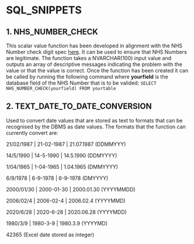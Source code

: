 # SQL_SNIPPETS

## 1. NHS_NUMBER_CHECK
This scalar value function has been developed in alignment with the NHS Number check digit spec [here](http://www.datadictionary.nhs.uk/version2/data_dictionary/data_field_notes/n/nhs_number_de.asp?shownav=0).  It can be used to ensure that NHS Numbers are legitimate.  The function takes a NVARCHAR(100) input value and outputs an array of descriptive messages indicating the problem with the value or that the value is correct.  Once the function has been created it can be called by running the following command where **yourfield** is the database field of the NHS Number that is to be valided: 
```SELECT NHS_NUMBER_CHECK(yourfield) FROM yourtable```

## 2. TEXT_DATE_TO_DATE_CONVERSION
Used to convert date values that are stored as text to formats that can be recognised by the DBMS as date values.  The formats that the function can currently convert are:

21/02/1987 | 21-02-1987 | 21.07.1987 (DDMMYYY)

14/5/1990 | 14-5-1990 | 14.5.1990 (DDMYYYY)

1/04/1965 | 1-04-1965 | 1.04.1965 (DMMYYYY)

6/9/1978 | 6-9-1978 | 6-9-1978 (DMYYYY)

2000/01/30 | 2000-01-30 | 2000.01.30 (YYYYMMDD)

2006/02/4 | 2006-02-4 | 2006.02.4 (YYYYMMD)

2020/6/28 | 2020-6-28 | 2020.06.28 (YYYYMDD)

1980/3/9 | 1980-3-9 | 1980.3.9 (YYYYMD)

42365 (Excel date stored as integer)



